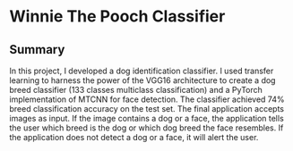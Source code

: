 # Winnie The Pooch Classifier

## Summary

In this project, I developed a dog identification classifier. 
I used transfer learning to harness the power of the VGG16 architecture to create a dog breed classifier (133 classes multiclass classification) and a PyTorch implementation of MTCNN for face detection. The classifier achieved 74% breed classification accuracy on the test set.
The final application accepts images as input. If the image contains a dog or a face, the application tells the user which breed is the dog or which dog breed the face resembles. If the application does not detect a dog or a face, it will alert the user.
